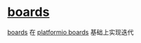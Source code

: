 ﻿# [boards](https://docs.os-q.com/boards)

[boards](https://github.com/OS-Q/boards) 在 [platformio boards](https://docs.platformio.org/en/latest/boards) 基础上实现迭代
